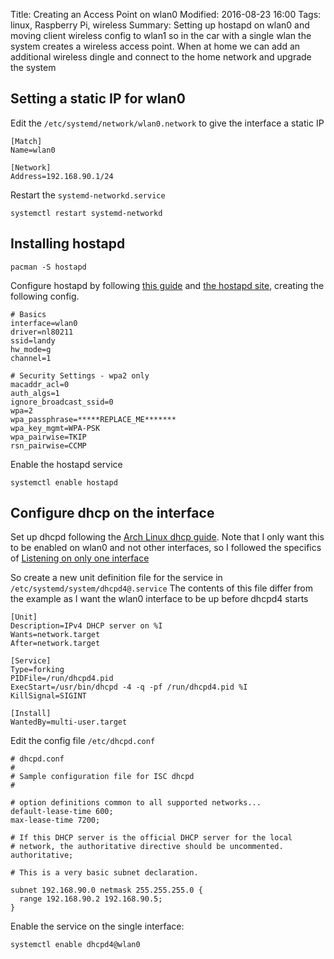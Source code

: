Title: Creating an Access Point on wlan0
Modified: 2016-08-23 16:00
Tags: linux, Raspberry Pi, wireless
Summary: Setting up hostapd on wlan0 and moving client wireless config to wlan1 so in the car with a single wlan the system creates a wireless access point.  When at home we can add an additional wireless dingle and connect to the home network and upgrade the system

## Setting a static IP for wlan0

Edit the `/etc/systemd/network/wlan0.network` to give the interface a static IP

~~~ shell
[Match]
Name=wlan0

[Network]
Address=192.168.90.1/24
~~~

Restart the `systemd-networkd.service`

~~~ shell
systemctl restart systemd-networkd
~~~


## Installing hostapd

~~~ shell
pacman -S hostapd
~~~

Configure hostapd by following [this guide](https://wiki.archlinux.org/index.php/Software_access_point) and [the hostapd site](https://wireless.wiki.kernel.org/en/users/Documentation/hostapd), creating the following config.

~~~ shell
# Basics
interface=wlan0
driver=nl80211
ssid=landy
hw_mode=g
channel=1

# Security Settings - wpa2 only
macaddr_acl=0
auth_algs=1
ignore_broadcast_ssid=0
wpa=2
wpa_passphrase=*****REPLACE_ME*******
wpa_key_mgmt=WPA-PSK
wpa_pairwise=TKIP
rsn_pairwise=CCMP
~~~

Enable the hostapd service

~~~ shell
systemctl enable hostapd
~~~

## Configure dhcp on the interface

Set up dhcpd following the [Arch Linux dhcp guide](https://wiki.archlinux.org/index.php/Dhcpd).  Note that I only want this to be enabled on wlan0 and not other interfaces, so I followed the specifics of [Listening on only one interface](https://wiki.archlinux.org/index.php/Dhcpd#Listening_on_only_one_interface)

So create a new unit definition file for the service in `/etc/systemd/system/dhcpd4@.service` The contents of this file differ from the example as I want the wlan0 interface to be up before dhcpd4 starts

~~~ shell
[Unit]
Description=IPv4 DHCP server on %I
Wants=network.target
After=network.target

[Service]
Type=forking
PIDFile=/run/dhcpd4.pid
ExecStart=/usr/bin/dhcpd -4 -q -pf /run/dhcpd4.pid %I
KillSignal=SIGINT

[Install]
WantedBy=multi-user.target
~~~


Edit the config file `/etc/dhcpd.conf`

~~~ shell
# dhcpd.conf
#
# Sample configuration file for ISC dhcpd
#

# option definitions common to all supported networks...
default-lease-time 600;
max-lease-time 7200;

# If this DHCP server is the official DHCP server for the local
# network, the authoritative directive should be uncommented.
authoritative;

# This is a very basic subnet declaration.

subnet 192.168.90.0 netmask 255.255.255.0 {
  range 192.168.90.2 192.168.90.5;
}
~~~

Enable the service on the single interface:

~~~ shell
systemctl enable dhcpd4@wlan0
~~~
